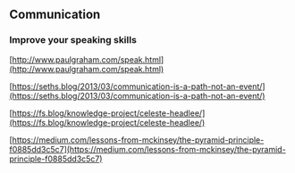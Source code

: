 ## Communication 

### Improve your speaking skills

[http://www.paulgraham.com/speak.html](http://www.paulgraham.com/speak.html)

[https://seths.blog/2013/03/communication-is-a-path-not-an-event/](https://seths.blog/2013/03/communication-is-a-path-not-an-event/)

[https://fs.blog/knowledge-project/celeste-headlee/](https://fs.blog/knowledge-project/celeste-headlee/)

[https://medium.com/lessons-from-mckinsey/the-pyramid-principle-f0885dd3c5c7](https://medium.com/lessons-from-mckinsey/the-pyramid-principle-f0885dd3c5c7)

